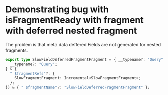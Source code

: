# Demonstrating bug with isFragmentReady with fragment with deferred nested fragment

The problem is that meta data deffered Fields are not generated for nested fragments.

```typescript
export type SlowFieldDeferredFragmentFragment = { __typename?: "Query" } & ({
  __typename?: "Query";
} & {
  " $fragmentRefs"?: {
    SlowFragmentFragment: Incremental<SlowFragmentFragment>;
  };
}) & { " $fragmentName"?: "SlowFieldDeferredFragmentFragment" };
```
